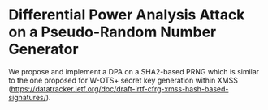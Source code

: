 # Differential Power Analysis Attack on a Pseudo-Random Number Generator 
We propose and implement a DPA on a SHA2-based PRNG which is similar to the one proposed for W-OTS+ secret key generation within XMSS (https://datatracker.ietf.org/doc/draft-irtf-cfrg-xmss-hash-based-signatures/). 



